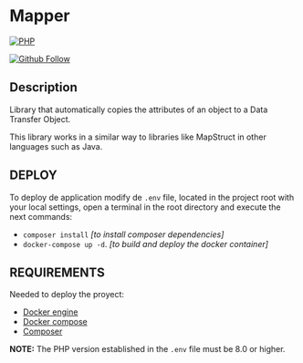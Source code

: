 # Mapper

[![PHP](https://img.shields.io/badge/LANGUAGE-PHP-green.svg)](https://www.php.net/)

[![Github Follow](https://img.shields.io/github/followers/lucleads?style=social)](https://github.com/lucleads)

## Description

Library that automatically copies the attributes of an object to a Data Transfer Object.

This library works in a similar way to libraries like MapStruct in other languages such as Java.

## DEPLOY

To deploy de application modify de `.env` file, located in the project root with your local settings, open a terminal in the root directory and execute the next commands:

- `composer install` *[to install composer dependencies]*
- `docker-compose up -d`. *[to build and deploy the docker container]*

## REQUIREMENTS

Needed to deploy the proyect:

- [Docker engine](https://docs.docker.com/engine/install/)
- [Docker compose](https://docs.docker.com/compose/install/)
- [Composer](https://getcomposer.org/download/)

**NOTE:** The PHP version established in the `.env` file must be 8.0 or higher.